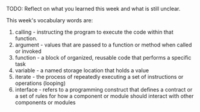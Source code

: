 TODO: Reflect on what you learned this week and what is still unclear.

This week's vocabulary words are:
1. calling - instructing the program to execute the code within that function.
2. argument - values that are passed to a function or method when called or invoked
3. function - a block of organized, reusable code that performs a specific task
4. variable - a named storage location that holds a value
5. iterate - the process of repeatedly executing a set of instructions or operations (looping)
6. interface -  refers to a programming construct that defines a contract or a set of rules for how a component or module should interact with other components or modules